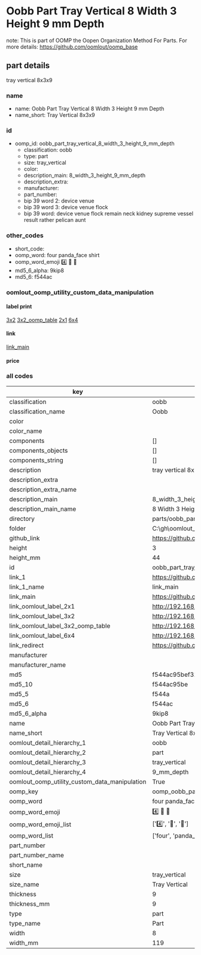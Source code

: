 # Oobb Part Tray Vertical 8 Width 3 Height 9 mm Depth  

note: This is part of OOMP the Oopen Organization Method For Parts. For more details: https://github.com/oomlout/oomp_base

##  part details
  



tray vertical 8x3x9



### name
* name: Oobb Part Tray Vertical 8 Width 3 Height 9 mm Depth
* name_short: Tray Vertical 8x3x9 
### id
* oomp_id: oobb_part_tray_vertical_8_width_3_height_9_mm_depth
  * classification: oobb
  * type: part
  * size: tray_vertical
  * color: 
  * description_main: 8_width_3_height_9_mm_depth
  * description_extra: 
  * manufacturer: 
  * part_number: 
  * bip 39 word 2: device venue
  * bip 39 word 3: device venue flock
  * bip 39 word: device venue flock remain neck kidney supreme vessel result rather pelican aunt

### other_codes
* short_code: 
* oomp_word: four panda_face shirt
* oomp_word_emoji :four: :panda_face: :shirt:
* md5_6_alpha: 9kip8
* md5_6: f544ac






### oomlout_oomp_utility_custom_data_manipulation
#### label print
[3x2](http://192.168.1.245:1112/?label=oomp%209kip8)
[3x2_oomp_table](http://192.168.1.108:1112/?label=oomp%209kip8)
[2x1](http://192.168.1.242:1112/?label=oomp%209kip8)
[6x4](http://192.168.1.55:1112/?label=oomp%209kip8)    

#### link

[link_main](https://github.com/oomlout/oomlout_oobb_version_4_generated_parts/tree/main/navigation_oomp/oobb/part/tray_vertical/8_width_3_height_9_mm_depth/part)                              

#### price







### all codes 
| key | value |  
| --- | --- |  
| classification | oobb |  
| classification_name | Oobb |  
| color |  |  
| color_name |  |  
| components | [] |  
| components_objects | [] |  
| components_string | [] |  
| description | tray vertical 8x3x9 |  
| description_extra |  |  
| description_extra_name |  |  
| description_main | 8_width_3_height_9_mm_depth |  
| description_main_name | 8 Width 3 Height 9 mm Depth |  
| directory | parts/oobb_part_tray_vertical_8_width_3_height_9_mm_depth |  
| folder | C:\gh\oomlout_oobb_version_4_generated_parts\parts\oobb_part_tray_vertical_8_width_3_height_9_mm_depth |  
| github_link | https://github.com/oomlout/oomlout_oomp_part_src/tree/main/parts/oobb_part_tray_vertical_8_width_3_height_9_mm_depth |  
| height | 3 |  
| height_mm | 44 |  
| id | oobb_part_tray_vertical_8_width_3_height_9_mm_depth |  
| link_1 | https://github.com/oomlout/oomlout_oobb_version_4_generated_parts/tree/main/navigation_oomp/oobb/part/tray_vertical/8_width_3_height_9_mm_depth/part |  
| link_1_name | link_main |  
| link_main | https://github.com/oomlout/oomlout_oobb_version_4_generated_parts/tree/main/navigation_oomp/oobb/part/tray_vertical/8_width_3_height_9_mm_depth/part |  
| link_oomlout_label_2x1 | http://192.168.1.242:1112/?label=oomp%209kip8 |  
| link_oomlout_label_3x2 | http://192.168.1.245:1112/?label=oomp%209kip8 |  
| link_oomlout_label_3x2_oomp_table | http://192.168.1.108:1112/?label=oomp%209kip8 |  
| link_oomlout_label_6x4 | http://192.168.1.55:1112/?label=oomp%209kip8 |  
| link_redirect | https://github.com/oomlout/oomlout_oobb_version_4_generated_parts/tree/main/parts/oobb_tray_vertical_08_03_09 |  
| manufacturer |  |  
| manufacturer_name |  |  
| md5 | f544ac95bef31b3de9c9db58b2bc99e5 |  
| md5_10 | f544ac95be |  
| md5_5 | f544a |  
| md5_6 | f544ac |  
| md5_6_alpha | 9kip8 |  
| name | Oobb Part Tray Vertical 8 Width 3 Height 9 mm Depth |  
| name_short | Tray Vertical 8x3x9  |  
| oomlout_detail_hierarchy_1 | oobb |  
| oomlout_detail_hierarchy_2 | part |  
| oomlout_detail_hierarchy_3 | tray_vertical |  
| oomlout_detail_hierarchy_4 | 9_mm_depth |  
| oomlout_oomp_utility_custom_data_manipulation | True |  
| oomp_key | oomp_oobb_part_tray_vertical_8_width_3_height_9_mm_depth |  
| oomp_word | four panda_face shirt |  
| oomp_word_emoji | :four: :panda_face: :shirt: |  
| oomp_word_emoji_list | [':four:', ':panda_face:', ':shirt:'] |  
| oomp_word_list | ['four', 'panda_face', 'shirt'] |  
| part_number |  |  
| part_number_name |  |  
| short_name |  |  
| size | tray_vertical |  
| size_name | Tray Vertical |  
| thickness | 9 |  
| thickness_mm | 9 |  
| type | part |  
| type_name | Part |  
| width | 8 |  
| width_mm | 119 |  

